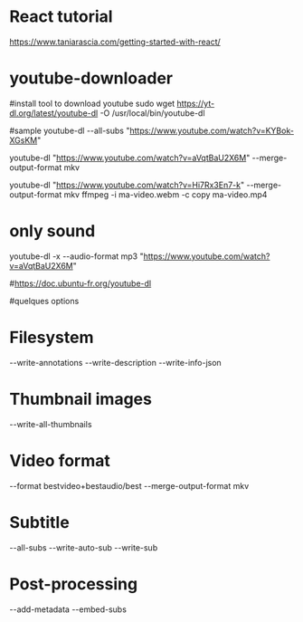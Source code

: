 # React tutorial
https://www.taniarascia.com/getting-started-with-react/

# youtube-downloader
#install tool to download youtube
sudo wget https://yt-dl.org/latest/youtube-dl -O /usr/local/bin/youtube-dl

#sample
youtube-dl --all-subs "https://www.youtube.com/watch?v=KYBok-XGsKM"

youtube-dl "https://www.youtube.com/watch?v=aVqtBaU2X6M" --merge-output-format mkv

youtube-dl "https://www.youtube.com/watch?v=Hi7Rx3En7-k" --merge-output-format mkv
ffmpeg -i ma-video.webm -c copy ma-video.mp4

# only sound
youtube-dl -x --audio-format mp3 "https://www.youtube.com/watch?v=aVqtBaU2X6M"

#https://doc.ubuntu-fr.org/youtube-dl

#quelques options
# Filesystem
--write-annotations
--write-description
--write-info-json

# Thumbnail images
--write-all-thumbnails

# Video format
--format bestvideo+bestaudio/best
--merge-output-format mkv

# Subtitle
--all-subs
--write-auto-sub
--write-sub

# Post-processing
--add-metadata
--embed-subs

